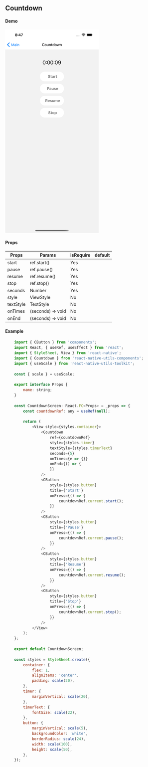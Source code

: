 ## Countdown
#### Demo
![](https://github.com/hoaphantn7604/file-upload/blob/master/document/component/countdown.png)

#### Props
| Props              | Params               | isRequire | default          |
| ------------------ | -------------------- | --------- | ---------------- |
| start              | ref.start()          | Yes       |                  |
| pause              | ref.pause()          | Yes       |                  |
| resume             | ref.resume()         | Yes       |                  |
| stop               | ref.stop()           | Yes       |                  |
| seconds            | Number               | Yes       |                  |
| style              | ViewStyle            | No        |                  |
| textStyle          | TextStyle            | No        |                  |
| onTimes            | (seconds) => void    | No        |                  |
| onEnd              | (seconds) => void    | No        |                  |

#### Example
```js
    import { CButton } from 'components';
    import React, { useRef, useEffect } from 'react';
    import { StyleSheet, View } from 'react-native';
    import { Countdown } from 'react-native-utils-components';
    import { useScale } from 'react-native-utils-toolkit';

    const { scale } = useScale;

    export interface Props {
        name: string;
    }

    const CountdownScreen: React.FC<Props> = _props => {
        const countdownRef: any = useRef(null);

        return (
            <View style={styles.container}>
                <Countdown
                    ref={countdownRef}
                    style={styles.timer}
                    textStyle={styles.timerText}
                    seconds={5}
                    onTimes={e => {}}
                    onEnd={() => {
                    }}
                />
                <CButton
                    style={styles.button}
                    title={'Start'}
                    onPress={() => {
                        countdownRef.current.start();
                    }}
                />
                <CButton
                    style={styles.button}
                    title={'Pause'}
                    onPress={() => {
                        countdownRef.current.pause();
                    }}
                />
                <CButton
                    style={styles.button}
                    title={'Resume'}
                    onPress={() => {
                        countdownRef.current.resume();
                    }}
                />
                <CButton
                    style={styles.button}
                    title={'Stop'}
                    onPress={() => {
                        countdownRef.current.stop();
                    }}
                />
            </View>
        );
    };

    export default CountdownScreen;

    const styles = StyleSheet.create({
        container: {
            flex: 1,
            alignItems: 'center',
            padding: scale(20),
        },
        timer: {
            marginVertical: scale(20),
        },
        timerText: {
            fontSize: scale(22),
        },
        button: {
            marginVertical: scale(5),
            backgroundColor: 'white',
            borderRadius: scale(24),
            width: scale(100),
            height: scale(50),
        },
    });
```